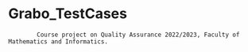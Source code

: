 # Grabo_TestCases
            Course project on Quality Assurance 2022/2023, Faculty of Mathematics and Informatics.

